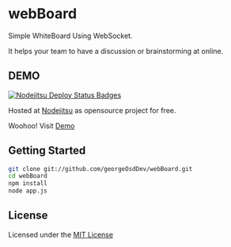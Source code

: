 # webBoard

Simple WhiteBoard Using WebSocket.

It helps your team to have a discussion or brainstorming at online.

## DEMO
[![Nodejitsu Deploy Status Badges](https://webhooks.nodejitsu.com/georgeOsdDev/webBoard.png)](https://webops.nodejitsu.com#georgeosddev/webhooks)

Hosted at [Nodejitsu](http://opensource.nodejitsu.com/) as opensource project for free.

Woohoo! Visit [Demo](http://webboard.jit.su)

## Getting Started

  ``` bash
  git clone git://github.com/georgeOsdDev/webBoard.git
  cd webBoard
  npm install
  node app.js
  ```

## License

Licensed under the [MIT License](http://opensource.org/licenses/mit-license.php)
